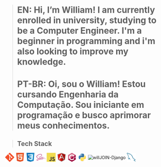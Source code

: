 ># **EN:    Hi, I’m William! I am currently enrolled in university, studying to be a Computer Engineer. I'm a beginner in programming and i'm also looking to improve my knowledge.** <br>
># **PT-BR: Oi, sou o William! Estou cursando Engenharia da Computação. Sou iniciante em programação e busco aprimorar meus conhecimentos.** 

>## **Tech Stack**
<div style="display: inline_block">
  <img align="center" alt="willJOIN-Git" height="30" width "30" src="https://github.com/devicons/devicon/blob/master/icons/git/git-original.svg">
  <img align="center" alt="willJOIN-HTML" height="30" width="30" src="https://raw.githubusercontent.com/devicons/devicon/master/icons/html5/html5-original.svg">
  <img align="center" alt="willJOIN-CSS" height="30" width="30" src="https://raw.githubusercontent.com/devicons/devicon/master/icons/css3/css3-original.svg">
  <img align="center" alt="willJOIN-SASS" height="30" width "30" src="https://github.com/devicons/devicon/blob/master/icons/sass/sass-original.svg">
  <img align="center" alt="willJOIN-Javascript" height="30" width="30" src="https://raw.githubusercontent.com/devicons/devicon/master/icons/javascript/javascript-original.svg">
  <img align="center" alt="willJOIN-Angular" height="30" width "30" src="https://github.com/devicons/devicon/blob/master/icons/angularjs/angularjs-original.svg">
  <img align="center" alt="willJOIN-C++" height="30" width "30" src="https://github.com/devicons/devicon/blob/master/icons/cplusplus/cplusplus-original.svg">
  <img align="center" alt="willJOIN-Python" height="30" width="30" src="https://raw.githubusercontent.com/devicons/devicon/master/icons/python/python-original.svg">
  <img align="center" alt="willJOIN-Django" height="30" width="30" src="https://cdn.jsdelivr.net/gh/devicons/devicon/icons/django/django-original.svg">
  <img align="center" alt="willJOIN-MySQL" height="30" width "30" src="https://github.com/devicons/devicon/blob/master/icons/mysql/mysql-original.svg">
  
</div>
